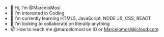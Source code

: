 - 👋 Hi, I’m @MarceloMosl
- 👀 I’m interested in Coding
- 🌱 I’m currently learning HTML5, JavaScript, NODE JS, CSS, REACT
- 💞️ I’m looking to collaborate on literally anything
- 📫 How to reach me @marcelomosl on IG or Marcelomosl@icloud.com 

<!---
MarceloMosl/MarceloMosl is a ✨ special ✨ repository because its `README.md` (this file) appears on your GitHub profile.
You can click the Preview link to take a look at your changes.
--->
